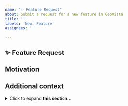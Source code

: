 ```yaml
---
name: "✨ Feature Request"
about: Submit a request for a new feature in GeoVista
title: ''
labels: 'New: Feature'
assignees: ''

---
```


## ✨ Feature Request
<!-- Provide a clear and concise description of the feature proposal -->

## Motivation
<!-- Is your feature request related to an existing issue? -->
<!-- I'm always frustrated when ... -->

## Additional context
<!-- Provide any further information to help us understand -->
<details>
<summary>Click to expand <b>this section...</b></summary>

```
Please add additional verbose information in this section e.g., references, screenshots, listings etc
```
</details>

